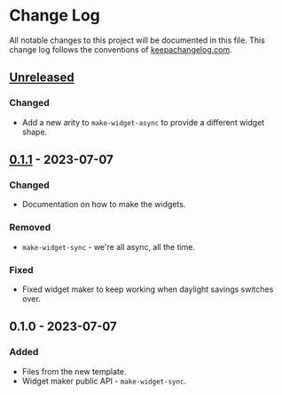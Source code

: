 # Change Log
All notable changes to this project will be documented in this file. This change log follows the conventions of [keepachangelog.com](http://keepachangelog.com/).

## [Unreleased]
### Changed
- Add a new arity to `make-widget-async` to provide a different widget shape.

## [0.1.1] - 2023-07-07
### Changed
- Documentation on how to make the widgets.

### Removed
- `make-widget-sync` - we're all async, all the time.

### Fixed
- Fixed widget maker to keep working when daylight savings switches over.

## 0.1.0 - 2023-07-07
### Added
- Files from the new template.
- Widget maker public API - `make-widget-sync`.

[Unreleased]: https://github.com/your-name/mempress/compare/0.1.1...HEAD
[0.1.1]: https://github.com/your-name/mempress/compare/0.1.0...0.1.1
